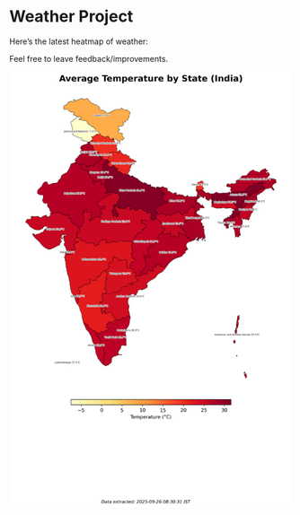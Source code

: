 # Weather Project

Here’s the latest heatmap of weather:

Feel free to leave feedback/improvements.

![India Heatmap](docs/assets/india_heatmap.png?v=D601D1)
